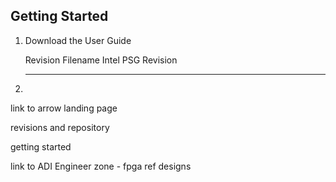 Getting Started
---------------

1. Download the User Guide

      Revision      Filename      Intel PSG Revision
      --------      --------      ------------------

2. 

link to arrow landing page

revisions and repository

getting started

link to ADI Engineer zone - fpga ref designs




